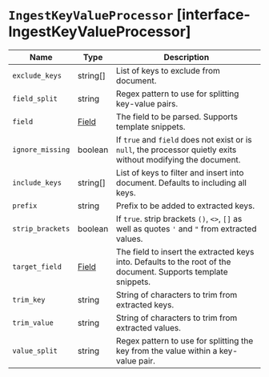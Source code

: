 # `IngestKeyValueProcessor` [interface-IngestKeyValueProcessor]

| Name | Type | Description |
| - | - | - |
| `exclude_keys` | string[] | List of keys to exclude from document. |
| `field_split` | string | Regex pattern to use for splitting key-value pairs. |
| `field` | [Field](./Field.md) | The field to be parsed. Supports template snippets. |
| `ignore_missing` | boolean | If `true` and `field` does not exist or is `null`, the processor quietly exits without modifying the document. |
| `include_keys` | string[] | List of keys to filter and insert into document. Defaults to including all keys. |
| `prefix` | string | Prefix to be added to extracted keys. |
| `strip_brackets` | boolean | If `true`. strip brackets `()`, `<>`, `[]` as well as quotes `'` and `"` from extracted values. |
| `target_field` | [Field](./Field.md) | The field to insert the extracted keys into. Defaults to the root of the document. Supports template snippets. |
| `trim_key` | string | String of characters to trim from extracted keys. |
| `trim_value` | string | String of characters to trim from extracted values. |
| `value_split` | string | Regex pattern to use for splitting the key from the value within a key-value pair. |
